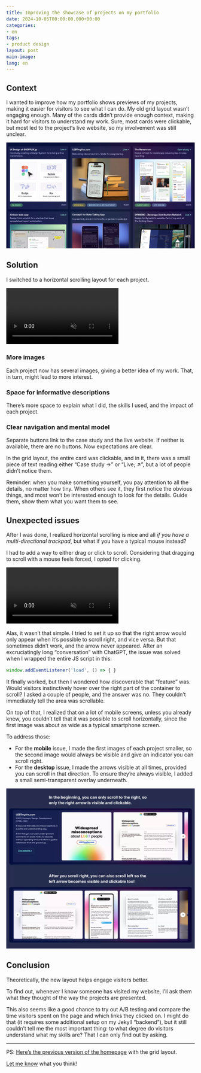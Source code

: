 ```yaml
---
title: Improving the showcase of projects on my portfolio
date: 2024-10-05T00:00:00.000+00:00
categories:
- en
tags:
- product design
layout: post
main-image: 
lang: en
---
```


## Context
I wanted to improve how my portfolio shows previews of my projects, making it easier for visitors to see what I can do. My old grid layout wasn’t engaging enough. Many of the cards didn’t provide enough context, making it hard for visitors to understand my work. Sure, most cards were clickable, but most led to the project‘s live website, so my involvement was still unclear.

![](/uploads/portfolio-ux-before.webp)

## Solution
I switched to a horizontal scrolling layout for each project.

<video autoplay loop muted src="/uploads/portfolio-projects-after.mp4" class="w-100 br3"></video>

### More images
Each project now has several images, giving a better idea of my work. That, in turn, might lead to more interest.

### Space for informative descriptions
There’s more space to explain what I did, the skills I used, and the impact of each project.

### Clear navigation and mental model
Separate buttons link to the case study and the live website. If neither is available, there are no buttons. Now expectations are clear.

In the grid layout, the entire card was clickable, and in it, there was a small piece of text reading either “Case&nbsp;study&nbsp;→” or “Live;&nbsp;↗”, but a lot of people didn’t notice them.

Reminder: when you make something yourself, you pay attention to all the details, no matter how tiny. When others see it, they first notice the obvious things, and most won’t be interested enough to look for the details. Guide them, show them what you want them to see.

## Unexpected issues

After I was done, I realized horizontal scrolling is nice and all *if you have a multi-directional trackpad*, but what if you have a typical mouse instead?

I had to add a way to either drag or click to scroll. Considering that dragging to scroll with a mouse feels forced, I opted for clicking.

<video autoplay loop muted src="/uploads/portfolio-projects-hover.mp4" class="w-100 br3"></video>

Alas, it wasn’t that simple. I tried to set it up so that the right arrow would only appear when it’s possible to scroll right, and vice versa. But that sometimes didn’t work, and the arrow never appeared. After an excruciatingly long “conversation” with ChatGPT, the issue was solved when I wrapped the entire JS script in this:

```js
window.addEventListener('load', () => { }
```

It finally worked, but then I wondered how discoverable that “feature” was. Would visitors instinctively hover over the right part of the container to scroll? I asked a couple of people, and the answer was no. They couldn’t immediately tell the area was scrollable.

On top of that, I realized that on a lot of mobile screens, unless you already knew, you couldn’t tell that it was possible to scroll horizontally, since the first image was about as wide as a typical smartphone screen.

To address those:
- For the **mobile** issue, I made the first images of each project smaller, so the second image would always be visible and give an indicator you can scroll right.
- For the **desktop** issue, I made the arrows visible at all times, provided you can scroll in that direction. To ensure they’re always visible, I added a small semi-transparent overlay underneath.

![](/uploads/portfolio-projects-left-right.webp)


## Conclusion
Theoretically, the new layout helps engage visitors better.

To find out, whenever I know someone has visited my website, I’ll ask them what they thought of the way the projects are presented.

This also seems like a good chance to try out A/B testing and compare the time visitors spent on the page and which links they clicked on. I might do that (it requires some additional setup on my Jekyll “backend”), but it still couldn’t tell me the most important thing: to what degree do visitors understand what my skills are? That I can only find out by asking.

---

PS: [Here’s the previous version of the homepage](https://66ffd8b28cd2140008bd1125--annafilou.netlify.app/) with the grid layout. 

[Let me know](/en/contact) what you&nbsp;think!